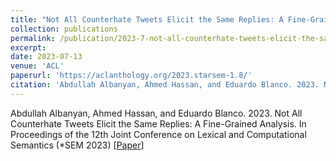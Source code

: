 ```yaml
---
title: "Not All Counterhate Tweets Elicit the Same Replies: A Fine-Grained Analysis"
collection: publications
permalink: /publication/2023-7-not-all-counterhate-tweets-elicit-the-same-replies-a-fine-grained-analysis
excerpt:
date: 2023-07-13
venue: 'ACL'
paperurl: 'https://aclanthology.org/2023.starsem-1.8/'
citation: 'Abdullah Albanyan, Ahmed Hassan, and Eduardo Blanco. 2023. Not All Counterhate Tweets Elicit the Same Replies: A Fine-Grained Analysis. In Proceedings of the 12th Joint Conference on Lexical and Computational Semantics (*SEM 2023)'
---
```

Abdullah Albanyan, Ahmed Hassan, and Eduardo Blanco. 2023. Not All Counterhate Tweets Elicit the Same Replies: A Fine-Grained Analysis. In Proceedings of the 12th Joint Conference on Lexical and Computational Semantics (*SEM 2023) [[Paper](https://aclanthology.org/2023.starsem-1.8/)]
